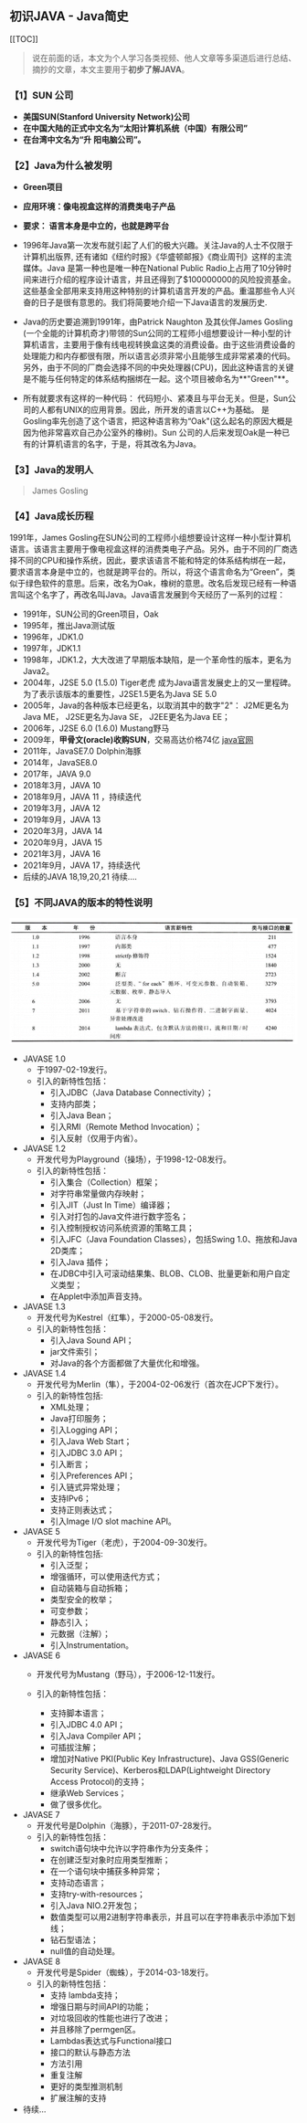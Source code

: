 ## 初识JAVA - Java简史

[[TOC]]

> 说在前面的话，本文为个人学习各类视频、他人文章等多渠道后进行总结、摘抄的文章，本文主要用于<b>初步了解JAVA</b>。

### 【1】SUN 公司
- <b>美国SUN(Stanford University Network)公司</b>
- <b>在中国大陆的正式中文名为“太阳计算机系统（中国）有限公司”</b>
- <b>在台湾中文名为“升 阳电脑公司”。</b>

### 【2】Java为什么被发明

- <b>Green项目</b>
- <b>应用环境：像电视盒这样的消费类电子产品</b>
- <b>要求： 语言本身是中立的，也就是跨平台</b>

- 1996年Java第一次发布就引起了人们的极大兴趣。关注Java的人士不仅限于计算机出版界, 还有诸如《纽约时报》《华盛顿邮报》《商业周刊》这样的主流媒体。Java 是第一种也是唯一种在National Public Radio上占用了10分钟时间来进行介绍的程序设计语言，并且还得到了$100000000的风险投资基金。这些基金全部用来支持用这种特别的计算机语言开发的产品。重温那些令人兴奋的日子是很有意思的。我们将简要地介绍一下Java语言的发展历史.
- Java的历史要追溯到1991年，由Patrick Naughton 及其伙伴James Gosling (一个全能的计算机奇才)带领的Sun公同的工程师小组想要设计一种小型的计算机语言，主要用于像有线电视转换盒这类的消费设备。由于这些消费设备的处理能力和内存都很有限，所以语言必须非常小且能够生成非常紧凑的代码。另外，由于不同的厂商会选择不同的中央处理器(CPU)，因此这种语言的关键是不能与任何特定的体系结构捆绑在一起。这个项目被命名为**"Green"**。
- 所有就要求有这样的一种代码： 代码短小、紧凑且与平台无关。但是，Sun公司的人都有UNIX的应用背景。因此，所开发的语言以C++为基础。 是Gosling率先创造了这个语言，把这种语言称为“Oak"(这么起名的原因大概是因为他非常喜欢自己办公室外的橡树)。Sun 公司的人后来发现Oak是一种已有的计算机语言的名字，于是，将其改名为Java。

### 【3】Java的发明人
> James  Gosling

### 【4】Java成长历程

1991年，James Gosling在SUN公司的工程师小组想要设计这样一种小型计算机语言。该语言主要用于像电视盒这样的消费类电子产品。另外，由于不同的厂商选择不同的CPU和操作系统，因此，要求该语言不能和特定的体系结构绑在一起，要求语言本身是中立的，也就是跨平台的。所以，将这个语言命名为“Green”，类似于绿色软件的意思。后来，改名为Oak，橡树的意思。改名后发现已经有一种语言叫这个名字了，再改名叫Java。Java语言发展到今天经历了一系列的过程：

- 1991年，SUN公司的Green项目，Oak
- 1995年，推出Java测试版
- 1996年，JDK1.0
- 1997年，JDK1.1
- 1998年，JDK1.2，大大改进了早期版本缺陷，是一个革命性的版本，更名为Java2。
- 2004年，J2SE 5.0 (1.5.0)  Tiger老虎 成为Java语言发展史上的又一里程碑。为了表示该版本的重要性，J2SE1.5更名为Java SE 5.0
- 2005年，Java的各种版本已经更名，以取消其中的数字"2"： J2ME更名为Java ME， J2SE更名为Java SE， J2EE更名为Java EE；
- 2006年，J2SE 6.0 (1.6.0)  Mustang野马
- 2009年，**甲骨文(oracle)收购SUN**，交易高达价格74亿  [java官网](https://blogs.oracle.com/java/)
- 2011年，JavaSE7.0   Dolphin海豚
- 2014年，JavaSE8.0
- 2017年，JAVA 9.0
- 2018年3月，JAVA 10
- 2018年9月，JAVA 11 ，持续迭代
- 2019年3月，JAVA 12
- 2019年9月，JAVA 13
- 2020年3月，JAVA 14
- 2020年9月，JAVA 15
- 2021年3月，JAVA 16
- 2021年9月，JAVA 17，持续迭代
- 后续的JAVA 18,19,20,21 待续….

### 【5】不同JAVA的版本的特性说明

![image-20241026014945284](../../../.vuepress/public/images/image-20241026014945284.png)

- JAVASE 1.0 
  -  于1997-02-19发行。
  - 引入的新特性包括：
    -    引入JDBC（Java Database Connectivity）；
    -   支持内部类；
    -    引入Java Bean；
    -    引入RMI（Remote Method Invocation）；
    -    引入反射（仅用于内省）。
- JAVASE 1.2
  - 开发代号为Playground（操场），于1998-12-08发行。
  - 引入的新特性包括：
    -    引入集合（Collection）框架；
    -    对字符串常量做内存映射；
    -    引入JIT（Just In Time）编译器；
    -    引入对打包的Java文件进行数字签名；
    -    引入控制授权访问系统资源的策略工具；
    -    引入JFC（Java Foundation Classes），包括Swing 1.0、拖放和Java 2D类库；
    -    引入Java 插件；
    -    在JDBC中引入可滚动结果集、BLOB、CLOB、批量更新和用户自定义类型；
    -    在Applet中添加声音支持。
- JAVASE 1.3 
  -   开发代号为Kestrel（红隼），于2000-05-08发行。
  - 引入的新特性包括：
    -    引入Java Sound API；
    -    jar文件索引；
    -    对Java的各个方面都做了大量优化和增强。
- JAVASE 1.4 
  - 开发代号为Merlin（隼），于2004-02-06发行（首次在JCP下发行）。
  - 引入的新特性包括:
    -    XML处理；
    -    Java打印服务；
    -    引入Logging API；
    -    引入Java Web Start；
    -    引入JDBC 3.0 API；
    -    引入断言；
    -    引入Preferences API；
    -    引入链式异常处理；
    -    支持IPv6；
    -    支持正则表达式；
    -    引入Image I/O slot machine API。
- JAVASE 5
  - 开发代号为Tiger（老虎），于2004-09-30发行。
  - 引入的新特性包括:
    -    引入泛型；
    -    增强循环，可以使用迭代方式；
    -    自动装箱与自动拆箱；
    -    类型安全的枚举；
    -    可变参数；
    -    静态引入；
    -    元数据（注解）；
    -    引入Instrumentation。
- JAVASE 6
  - 开发代号为Mustang（野马），于2006-12-11发行。

  - 引入的新特性包括：
    -    支持脚本语言；
    -    引入JDBC 4.0 API；
    -    引入Java Compiler API；
    -    可插拔注解；
    -    增加对Native PKI(Public Key Infrastructure)、Java GSS(Generic Security Service)、Kerberos和LDAP(Lightweight Directory Access   Protocol)的支持；
    -    继承Web Services；
    -    做了很多优化。
- JAVASE 7
  - 开发代号是Dolphin（海豚），于2011-07-28发行。
  - 引入的新特性包括：
    -    switch语句块中允许以字符串作为分支条件；
    -    在创建泛型对象时应用类型推断；
    -    在一个语句块中捕获多种异常；
    -    支持动态语言；
    -    支持try-with-resources；
    -    引入Java NIO.2开发包；
    -    数值类型可以用2进制字符串表示，并且可以在字符串表示中添加下划线；
    -    钻石型语法；
    -    null值的自动处理。
- JAVASE 8
  - 开发代号是Spider（蜘蛛），于2014-03-18发行。
  - 引入的新特性包括：
    -   支持 lambda支持；
    - 增强日期与时间API的功能；
    -    对垃圾回收的性能也进行了改进；
    -    并且移除了permgen区。
    -    Lambdas表达式与Functional接口
    -    接口的默认与静态方法
    -    方法引用
    -    重复注解
    -    更好的类型推测机制
    -    扩展注解的支持
- 待续…